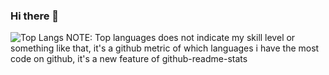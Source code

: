 ### Hi there 👋

![Top Langs](https://github-readme-stats.vercel.app/api/top-langs/?username=felschrr&layout=compact&theme=dracula)
NOTE: Top languages does not indicate my skill level or something like that, it's a github metric of which languages i have the most code on github, it's a new feature of github-readme-stats
<!--
**felschrr/felschrr** is a ✨ _special_ ✨ repository because its `README.md` (this file) appears on your GitHub profile.

Here are some ideas to get you started:

- 🔭 I’m currently working on ...
- 🌱 I’m currently learning ...
- 👯 I’m looking to collaborate on ...
- 🤔 I’m looking for help with ...
- 💬 Ask me about ...
- 📫 How to reach me: ...
- 😄 Pronouns: ...
- ⚡ Fun fact: ...
-->
